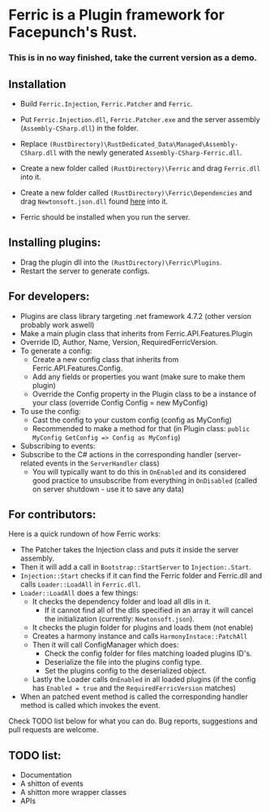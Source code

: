 # Ferric is a Plugin framework for Facepunch's Rust.

### This is in no way finished, take the current version as a demo.

## Installation
  - Build `Ferric.Injection`, `Ferric.Patcher` and `Ferric`.
  - Put `Ferric.Injection.dll`, `Ferric.Patcher.exe` and the server assembly (`Assembly-CSharp.dll`) in the folder.
  - Replace `(RustDirectory)\RustDedicated_Data\Managed\Assembly-CSharp.dll` with the newly generated `Assembly-CSharp-Ferric.dll`.
  - Create a new folder called `(RustDirectory)\Ferric` and drag `Ferric.dll` into it.
  - Create a new folder called `(RustDirectory)\Ferric\Dependencies` and drag `Newtonsoft.json.dll` found [here](https://github.com/JamesNK/Newtonsoft.Json/releases/download/13.0.1/Json130r1.zip) into it.

  - Ferric should be installed when you run the server.

## Installing plugins:
- Drag the plugin dll into the `(RustDirectory)\Ferric\Plugins`.
- Restart the server to generate configs.

## For developers:
- Plugins are class library targeting .net framework 4.7.2 (other version probably work aswell)
- Make a main plugin class that inherits from Ferric.API.Features.Plugin
- Override ID, Author, Name, Version, RequiredFerricVersion.
- To generate a config:
  - Create a new config class that inherits from Ferric.API.Features.Config.
  - Add any fields or properties you want (make sure to make them plugin)
  - Override the Config property in the Plugin class to be a instance of your class (override Config Config = new MyConfig)
- To use the config:
  - Cast the config to your custom config (config as MyConfig)
  - Recommended to make a method for that (in Plugin class: ```public MyConfig GetConfig => Config as MyConfig```)
- Subscribing to events:
 - Subscribe to the C# actions in the corresponding handler (server-related events in the ```ServerHandler``` class)
   - You will typically want to do this in ```OnEnabled``` and its considered good practice to unsubscribe from everything in ```OnDisabled``` (called on server shutdown - use it to save any data)

## For contributors:
Here is a quick rundown of how Ferric works:

- The Patcher takes the Injection class and puts it inside the server assembly.
- Then it will add a call in `Bootstrap::StartServer` to `Injection:.Start`.
- ```Injection::Start``` checks if it can find the Ferric folder and Ferric.dll and calls ```Loader::LoadAll``` in `Ferric.dll`.
- ```Loader::LoadAll``` does a few things:
  - It checks the dependency folder and load all dlls in it.
    - If it cannot find all of the dlls specified in an array it will cancel the initialization (currently: `Newtonsoft.json`).
  - It checks the plugin folder for plugins and loads them (not enable)
  - Creates a harmony instance and calls ```HarmonyInstace::PatchAll```
  - Then it will call ConfigManager which does:
    - Check the config folder for files matching loaded plugins ID's.
    - Deserialize the file into the plugins config type.
    - Set the plugins config to the deserialized object.
  - Lastly the Loader calls ```OnEnabled``` in all loaded plugins (if the config has ```Enabled = true``` and the ```RequiredFerricVersion``` matches)
- When an patched event method is called the corresponding handler method is called which invokes the event.

Check TODO list below for what you can do.
Bug reports, suggestions and pull requests are welcome.

## TODO list:
- Documentation
- A shitton of events
- A shitton more wrapper classes
- APIs
